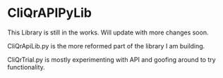 # CliQrAPIPyLib

This Library is still in the works.  Will update with more changes soon.

CliQrApiLib.py is the more reformed part of the library I am building.

CliQrTrial.py is mostly experimenting with API and goofing around to try functionality.

